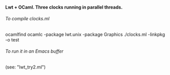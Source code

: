 #### Lwt + OCaml. Three clocks running in parallel threads.

###### To compile clocks.ml

ocamlfind ocamlc -package lwt.unix -package Graphics  ./clocks.ml  -linkpkg -o test

###### To run it in an Emacs buffer

(see: "lwt_try2.ml")
